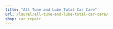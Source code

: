 ```yaml
---
title: "All Tune and Lube Total Car Care"
url: /laurel/all-tune-and-lube-total-car-care/
shop: car repair
---
```

